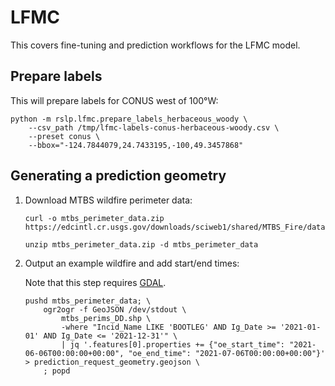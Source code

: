 # LFMC

This covers fine-tuning and prediction workflows for the LFMC model.

## Prepare labels

This will prepare labels for CONUS west of 100°W:

```shell
python -m rslp.lfmc.prepare_labels_herbaceous_woody \
    --csv_path /tmp/lfmc-labels-conus-herbaceous-woody.csv \
    --preset conus \
    --bbox="-124.7844079,24.7433195,-100,49.3457868"
```

## Generating a prediction geometry

1. Download MTBS wildfire perimeter data:

    ```shell
    curl -o mtbs_perimeter_data.zip https://edcintl.cr.usgs.gov/downloads/sciweb1/shared/MTBS_Fire/data/composite_data/burned_area_extent_shapefile/mtbs_perimeter_data.zip
    ```

    ```shell
    unzip mtbs_perimeter_data.zip -d mtbs_perimeter_data
    ```

1. Output an example wildfire and add start/end times:

    Note that this step requires [GDAL](https://gdal.org/).

    ```shell
    pushd mtbs_perimeter_data; \
        ogr2ogr -f GeoJSON /dev/stdout \
            mtbs_perims_DD.shp \
            -where "Incid_Name LIKE 'BOOTLEG' AND Ig_Date >= '2021-01-01' AND Ig_Date <= '2021-12-31'" \
            | jq '.features[0].properties += {"oe_start_time": "2021-06-06T00:00:00+00:00", "oe_end_time": "2021-07-06T00:00:00+00:00"}' > prediction_request_geometry.geojson \
        ; popd
    ```
